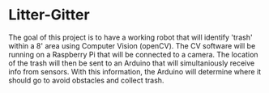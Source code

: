 # Litter-Gitter
The goal of this project is to have a working robot that will identify 'trash' within a 8' area using Computer Vision (openCV). The CV software will be running on a Raspberry Pi that will be connected to a camera. The location of the trash will then be sent to an Arduino that will simultaniously receive info from sensors. With this information, the Arduino will determine where it should go to avoid obstacles and collect trash.

